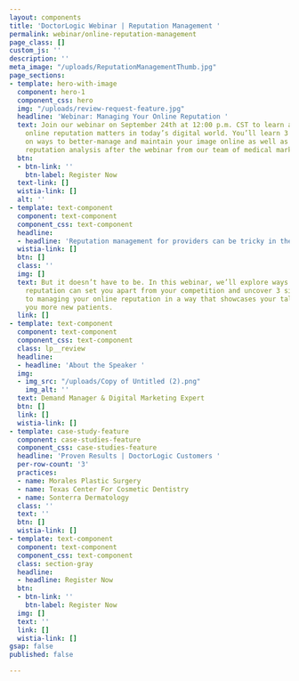 ```yaml
---
layout: components
title: 'DoctorLogic Webinar | Reputation Management '
permalink: webinar/online-reputation-management
page_class: []
custom_js: ''
description: ''
meta_image: "/uploads/ReputationManagementThumb.jpg"
page_sections:
- template: hero-with-image
  component: hero-1
  component_css: hero
  img: "/uploads/review-request-feature.jpg"
  headline: 'Webinar: Managing Your Online Reputation '
  text: Join our webinar on September 24th at 12:00 p.m. CST to learn about why your
    online reputation matters in today’s digital world. You’ll learn 3 proven strategies
    on ways to better-manage and maintain your image online as well as receive a free
    reputation analysis after the webinar from our team of medical marketing experts.
  btn:
  - btn-link: ''
    btn-label: Register Now
  text-link: []
  wistia-link: []
  alt: ''
- template: text-component
  component: text-component
  component_css: text-component
  headline:
  - headline: 'Reputation management for providers can be tricky in the digital world. '
  wistia-link: []
  btn: []
  class: ''
  img: []
  text: But it doesn’t have to be. In this webinar, we’ll explore ways your online
    reputation can set you apart from your competition and uncover 3 simple techniques
    to managing your online reputation in a way that showcases your talent and brings
    you more new patients. 
  link: []
- template: text-component
  component: text-component
  component_css: text-component
  class: lp__review
  headline:
  - headline: 'About the Speaker '
  img:
  - img_src: "/uploads/Copy of Untitled (2).png"
    img_alt: ''
  text: Demand Manager & Digital Marketing Expert
  btn: []
  link: []
  wistia-link: []
- template: case-study-feature
  component: case-studies-feature
  component_css: case-studies-feature
  headline: 'Proven Results | DoctorLogic Customers '
  per-row-count: '3'
  practices:
  - name: Morales Plastic Surgery
  - name: Texas Center For Cosmetic Dentistry
  - name: Sonterra Dermatology
  class: ''
  text: ''
  btn: []
  wistia-link: []
- template: text-component
  component: text-component
  component_css: text-component
  class: section-gray
  headline:
  - headline: Register Now
  btn:
  - btn-link: ''
    btn-label: Register Now
  img: []
  text: ''
  link: []
  wistia-link: []
gsap: false
published: false

---
```

